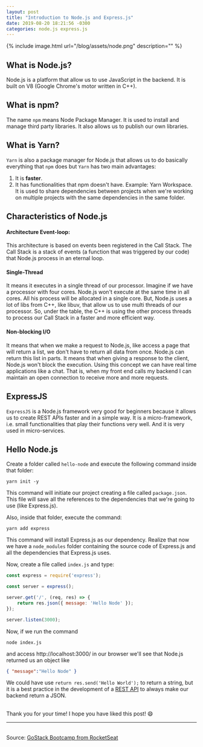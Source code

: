 ```yaml
---
layout: post
title: "Introduction to Node.js and Express.js"
date: 2019-08-20 18:21:56 -0300
categories: node.js express.js
---
```


{% include image.html url="/blog/assets/node.png" description="" %}

## What is Node.js?

Node.js is a platform that allow us to use JavaScript in the backend. It is built on V8 (Google Chrome's motor written in C++).

## What is npm?

The name `npm` means Node Package Manager. It is used to install and manage third party libraries. It also allows us to publish our own libraries.

## What is Yarn?

`Yarn` is also a package manager for Node.js that allows us to do basically everything that `npm` does but `Yarn` has two main advantages:  
<ol>
  <li> It is <strong>faster</strong>. </li>  
  <li> It has functionalities that npm doesn't have. Example: Yarn Workspace. It is used to share dependencies between projects when we're working on multiple projects with the same dependencies in the same folder. </li>   
</ol>  

## Characteristics of Node.js

#### Architecture Event-loop:

This architecture is based on events been registered in the Call Stack. The Call Stack is a stack of events (a function that was triggered by our code) that Node.js process in an eternal loop.

#### Single-Thread

It means it executes in a single thread of our processor. Imagine if we have a processor with four cores. Node.js won't execute at the same time in all cores. All his process will be allocated in a single core. But, Node.js uses a lot of libs from C++, like libuv, that allow us to use multi threads of our processor. So, under the table, the C++ is using the other process threads to process our Call Stack in a faster and more efficient way.

#### Non-blocking I/O

It means that when we make a request to Node.js, like access a page that will return a list, we don't have to return all data from once. Node.js can return this list in parts. It means that when giving a response to the client, Node.js won't block the execution. Using this concept we can have real time applications like a chat. That is, when my front end calls my backend I can maintain an open connection to receive more and more requests.

## ExpressJS

`ExpressJS` is a Node.js framework very good for beginners because it allows us to create REST APIs faster and in a simple way. It is a micro-framework, i.e. small functionalities that play their functions very well. And it is very used in micro-services.

## Hello Node.js

Create a folder called `hello-node` and execute the following command inside that folder:  
```console
yarn init -y
```
This command will initiate our project creating a file called `package.json`. This file will save all the references to the dependencies that we're going to use (like Express.js). 

Also, inside that folder, execute the command:
```console
yarn add express 
```
This command will install Express.js as our dependency. Realize that now we have a `node_modules` folder containing the source code of Express.js and all the dependencies that Express.js uses.

Now, create a file called `index.js` and type:

```javascript
const express = require('express');

const server = express();

server.get('/', (req, res) => {
    return res.json({ message: 'Hello Node' });
});

server.listen(3000);
```

Now, if we run the command 
```console
node index.js
````
and access http://localhost:3000/ in our browser we'll see that Node.js returned us an object like 
```json 
{ "message":"Hello Node" }
```

We could have use ```return res.send('Hello World');``` to return a string, but it is a best practice in the development of a [REST API][rest-api] to always make our backend return a JSON.


<br>Thank you for your time! I hope you have liked this post! :smile:

***   
<br>Source: [GoStack Bootcamp from RocketSeat][rocketseat]  


[rocketseat]: https://rocketseat.com.br/
[rest-api]: https://matheus-beck.github.io/blog/rest/api/2019/08/25/concepts-of-rest-api.html
